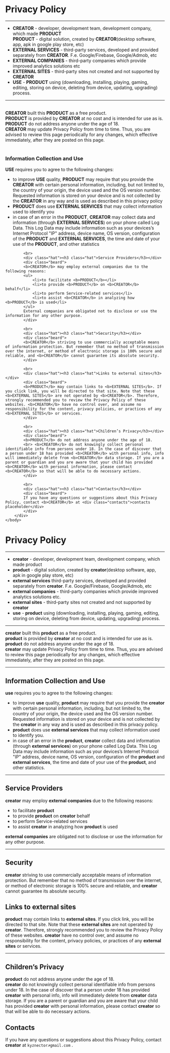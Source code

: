 
<html>
    <head>
        <link rel=stylesheet type="text/css" href="css/style.css">
    </head>
    <body>
        <div class="pp">
            <h1>Privacy Policy</h1>
            <hr>
            <ul>
                <li><b>CREATOR</b> - developer, development team, development company, which made <b>PRODUCT</b></li>
                <b>PRODUCT</b> - digital solution, created by <b>CREATOR</b>(desktop software, app, apk in google play store, etc)</li>
                <li><b>EXTERNAL SERVICES</b> - third-party services, developed and provided separately from <b>CREATOR</b>. F.e. Google/Firebase, Google/Admob, etc</li>
                <li><b>EXTERNAL COMPANIES</b> - third-party companies which provide improved analytics solutions etc</li>
                <li><b>EXTERNAL SITES</b> - third-party sites not created and not supported by <b>CREATOR</b></li>
                <li><b>USE</b> - <b>PRODUCT</b> using (downloading, installing, playing, gaming, editing, storing on device, deleting from device, updating, upgrading) process.</li>
            </ul>
            <hr>
            <br> <b>CREATOR</b> built this <b>PRODUCT</b> as a free product.
            <br> <b>PRODUCT</b> is provided by <b>CREATOR</b> at no cost and is intended for use as is.
            <br> <b>PRODUCT</b> do not address anyone under the age of 18.
            <br> <b>CREATOR</b> may update Privacy Policy from time to time. Thus, you are advised to review this page periodically for any changes, which effective immediately, after they are posted on this page.
            <br><br>
            <div class="hat"><h3 class="hat">Information Collection and Use</h3></div>
            <!-- <hr> -->
            <div class="beard">
            <b>USE</b> requires you to agree to the following changes:
            <ul>
                <li>to improve <b>USE</b> quality, <b>PRODUCT</b> may require that you provide the <b>CREATOR</b> with certain personal information, including, but not limited to, the country of your origin, the device used and the OS version number. Requested information is stored on your device and is not collected by the <b>CREATOR</b> in any way and is used as described in this privacy policy</li>
                <li><b>PRODUCT</b> does use <b>EXTERNAL SERVICES</b> that may collect information used to identify you</li>
                <li>in case of an error in the <b>PRODUCT</b>, <b>CREATOR</b> may collect data and information (through <b>EXTERNAL SERVICES</b>) on your phone called Log Data. This Log Data may include information such as your devices’s Internet Protocol "IP" address, device name, OS version, configuration of the <b>PRODUCT</b> and <b>EXTERNAL SERVICES</b>, the time and date of your use of the <b>PRODUCT</b>, and other statistics</li>
            </ul>
            </div>
            
            <br>
            <div class="hat"><h3 class="hat">Service Providers</h3></div>
            <div class="beard">
            <b>CREATOR</b> may employ external companies due to the following reasons:
            <ul>
                <li>to facilitate <b>PRODUCT</b></li>
                <li>to provide <b>PRODUCT</b> on <b>CREATOR</b> behalf</li>
                <li>to perform Service-related services</li>
                <li>to assist <b>CREATOR</b> in analyzing how <b>PRODUCT</b> is used</li>
            </ul>
            External companies are obligated not to disclose or use the information for any other purpose.
            </div>
            
            <br>
            <div class="hat"><h3 class="hat">Security</h3></div>
            <div class="beard">
            <b>CREATOR</b> striving to use commercially acceptable means of information protection. But remember that no method of transmission over the internet, or method of electronic storage is 100% secure and reliable, and <b>CREATOR</b> cannot guarantee its absolute security.
            </div>
            
            <br>
            <div class="hat"><h3 class="hat">Links to external sites</h3></div>
            <div class="beard">
            <b>PRODUCT</b> may contain links to <b>EXTERNAL SITES</b>. If you click link, you will be directed to that site. Note that these <b>EXTERNAL SITES</b> are not operated by <b>CREATOR</b>. Therefore, strongly recommended you to review the Privacy Policy of these websites. <b>CREATOR</b> have no control over, and assume no responsibility for the content, privacy policies, or practices of any <b>EXTERNAL SITES</b> or services.
            </div>
            
            <br>
            <div class="hat"><h3 class="hat">Children’s Privacy</h3></div>
            <div class="beard">
            <b>PRODUCT</b> do not address anyone under the age of 18.
            <br> <b>CREATOR</b> do not knowingly collect personal identifiable info from persons under 18. In the case of discover that a person under 18 has provided <b>CREATOR</b> with personal info, info will immediately delete from <b>CREATOR</b> data storage. If you are a parent or guardian and you are aware that your child has provided <b>CREATOR</b> with personal information, please contact <b>CREATOR</b> so that will be able to do necessary actions.
            </div>
            
            <br>
            <div class="hat"><h3 class="hat">Contacts</h3></div>
            <div class="beard">
            If you have any questions or suggestions about this Privacy Policy, contact <b>CREATOR</b> at <div class="contacts">contacts placeholder</div>
            </div>
        </div>
    </body>
</html>

# Privacy Policy #  
***
* **creator** - developer, development team, development company, which made product
* **product** - digital solution, created by **creator**(desktop software, app, apk in google play store, etc)
* **external services**  third-party services, developed and provided separately from **creator**. F.e. Google/Firebase, Google/Admob, etc
* **external companies** - third-party companies which provide improved analytics solutions etc.
* **external sites** - third-party sites not created and not supported by **creator**
* **use** - **product** using (downloading, installing, playing, gaming, editing, storing on device, deleting from device, updating, upgrading) process.
***

**creator** built this **product** as a free product.  
**product** is provided by **creator** at no cost and is intended for use as is.  
**product** do not address anyone under the age of 18.  
**creator** may update Privacy Policy from time to time. Thus, you are advised to review this page periodically for any changes, which effective immediately, after they are posted on this page.

***  
## Information Collection and Use ##  
**use** requires you to agree to the following changes:
 - to improve **use** quality, **product** may require that you provide the **creator** with certain personal information, including, but not limited to, the country of your origin, the device used and the OS version number. Requested information is stored on your device and is not collected by the **creator** in any way and is used as described in this privacy policy.  
 - **product** does use **external services** that may collect information used to identify you.  
 - in case of an error in the **product**, **creator** collect data and information (through **external services**) on your phone called Log Data. This Log Data may include information such as your devices’s Internet Protocol "IP" address, device name, OS version, configuration of the **product** and **external services**, the time and date of your use of the **product**, and other statistics.  
 ***
## Service Providers ##  
**creator** may employ **external companies** due to the following reasons:  
- to facilitate **product**
- to provide **product** on **creator** behalf
- to perform Service-related services
- to assist **creator** in analyzing how **product** is used  

**external companies** are obligated not to disclose or use the information for any other purpose.
***
## Security ##  
**creator** striving to use commercially acceptable means of information protection. But remember that no method of transmission over the internet, or method of electronic storage is 100% secure and reliable, and **creator** cannot guarantee its absolute security.  
## Links to external sites ##  
**product** may contain links to **external sites**. If you click link, you will be directed to that site. Note that these **external sites** are not operated by **creator**. Therefore, strongly recommended you to review the Privacy Policy of these websites. **creator** have no control over, and assume no responsibility for the content, privacy policies, or practices of any **external sites** or services.

***
## Children’s Privacy ##
**product** do not address anyone under the age of 18.  
**creator** do not knowingly collect personal identifiable info from persons under 18. In the case of discover that a person under 18 has provided **creator** with personal info, info will immediately delete from **creator** data storage. If you are a parent or guardian and you are aware that your child has provided **creator** with personal information, please contact **creator** so that will be able to do necessary actions.

## Contacts ##  
If you have any questions or suggestions about this Privacy Policy, contact **creator** at `kyznector☭gmail.com` .
